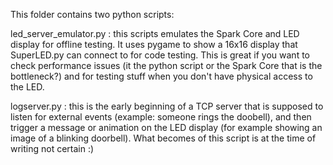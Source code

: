 This folder contains two python scripts:

led_server_emulator.py  :   this scripts emulates the Spark Core and LED display for offline testing. 
                            It uses pygame to show a 16x16 display that SuperLED.py can connect to 
                            for code testing. This is great if you want to check performance issues 
                            (it the python script or the Spark Core that is the bottleneck?) and for
                            testing stuff when you don't have physical access to the LED.
                            
logserver.py            :   this is the early beginning of a TCP server that is supposed to listen for
                            external events (example: someone rings the doobell), and then trigger a
                            message or animation on the LED display (for example showing an image of
                            a blinking doorbell). What becomes of this script is at the time of writing
                            not certain :)
